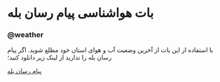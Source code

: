 # بات هواشناسی پیام رسان بله
### @weather
با استفاده از این بات از آخرین وضعیت آب و هوای استان خود مطلع شوید. اگر پیام رسان بله را ندارید از لینک زیر دانلود کنید؛
  
[پیام رسان بله](https://cafebazaar.ir/app/ir.nasim/)
